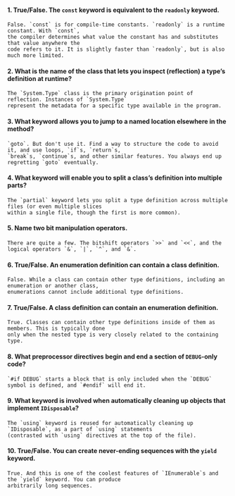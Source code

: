 #### 1. True/False. The `const` keyword is equivalent to the `readonly` keyword.

	False. `const` is for compile-time constants. `readonly` is a runtime constant. With `const`,
	the compiler determines what value the constant has and substitutes that value anywhere the
	code refers to it. It is slightly faster than `readonly`, but is also much more limited.

#### 2. What is the name of the class that lets you inspect (reflection) a type’s definition at runtime?

	The `System.Type` class is the primary origination point of reflection. Instances of `System.Type`
	represent the metadata for a specific type available in the program.

#### 3. What keyword allows you to jump to a named location elsewhere in the method?

	`goto`. But don't use it. Find a way to structure the code to avoid it, and use loops, `if`s, `return`s,
	`break`s, `continue`s, and other similar features. You always end up regretting `goto` eventually.

#### 4. What keyword will enable you to split a class’s definition into multiple parts?

	The `partial` keyword lets you split a type definition across multiple files (or even multiple slices
	within a single file, though the first is more common).

#### 5. Name two bit manipulation operators.

	There are quite a few. The bitshift operators `>>` and `<<`, and the logical operators `&`, `|`, `^`, and `&`.

#### 6. True/False. An enumeration definition can contain a class definition.

	False. While a class can contain other type definitions, including an enumeration or another class,
	enumerations cannot include additional type definitions.

#### 7. True/False. A class definition can contain an enumeration definition.

	True. Classes can contain other type definitions inside of them as members. This is typically done
	only when the nested type is very closely related to the containing type.

#### 8. What preprocessor directives begin and end a section of `DEBUG`-only code?

	`#if DEBUG` starts a block that is only included when the `DEBUG` symbol is defined, and `#endif` will end it.

#### 9. What keyword is involved when automatically cleaning up objects that implement `IDisposable`?

	The `using` keyword is reused for automatically cleaning up `IDisposable`, as a part of `using` statements
	(contrasted with `using` directives at the top of the file).

#### 10. True/False. You can create never-ending sequences with the `yield` keyword.

	True. And this is one of the coolest features of `IEnumerable`s and the `yield` keyword. You can produce
	arbitrarily long sequences.
